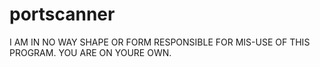 # portscanner
I AM IN NO WAY SHAPE OR FORM RESPONSIBLE FOR MIS-USE OF THIS PROGRAM. YOU ARE ON YOURE OWN.
